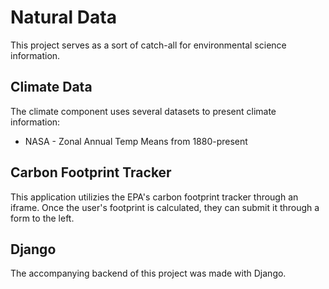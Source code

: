 # Natural Data
This project serves as a sort of catch-all for environmental science information.

## Climate Data
The climate component uses several datasets to present climate information:
- NASA - Zonal Annual Temp Means from 1880-present

## Carbon Footprint Tracker
This application utilizies the EPA's carbon footprint tracker through an iframe. Once the user's footprint is calculated, they can submit it through a form to the left.

## Django
The accompanying backend of this project was made with Django.